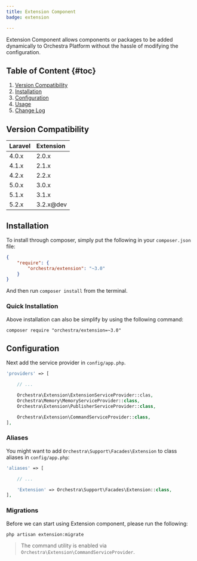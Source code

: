 ```yaml
---
title: Extension Component
badge: extension

---
```


Extension Component allows components or packages to be added dynamically to Orchestra Platform without the hassle of modifying the configuration.

## Table of Content {#toc}

1. [Version Compatibility](#compatibility)
2. [Installation](#installation)
3. [Configuration](#configuration)
4. [Usage]({doc-url}/components/extension/usage)
5. [Change Log]({doc-url}/components/extension/changes#v3-2)

<a name="compatibility"></a>
## Version Compatibility

Laravel    | Extension
:----------|:----------
 4.0.x     | 2.0.x
 4.1.x     | 2.1.x
 4.2.x     | 2.2.x
 5.0.x     | 3.0.x
 5.1.x     | 3.1.x
 5.2.x     | 3.2.x@dev

<a name="installation"></a>
## Installation

To install through composer, simply put the following in your `composer.json` file:

```json
{
    "require": {
        "orchestra/extension": "~3.0"
    }
}
```

And then run `composer install` from the terminal.

<a name="quick-installation"></a>
### Quick Installation

Above installation can also be simplify by using the following command:

    composer require "orchestra/extension=~3.0"

<a name="configuration"></a>
## Configuration

Next add the service provider in `config/app.php`.

```php
'providers' => [

    // ...

    Orchestra\Extension\ExtensionServiceProvider::clas,
    Orchestra\Memory\MemoryServiceProvider::class,
    Orchestra\Extension\PublisherServiceProvider::class,

    Orchestra\Extension\CommandServiceProvider::class,
],
```

### Aliases

You might want to add `Orchestra\Support\Facades\Extension` to class aliases in `config/app.php`:

```php
'aliases' => [

    // ...

    'Extension' => Orchestra\Support\Facades\Extension::class,
],
```

### Migrations

Before we can start using Extension component, please run the following:

    php artisan extension:migrate

> The command utility is enabled via `Orchestra\Extension\CommandServiceProvider`.
